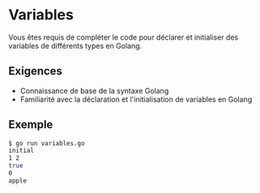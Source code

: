 # Variables

Vous êtes requis de compléter le code pour déclarer et initialiser des variables de différents types en Golang.

## Exigences

- Connaissance de base de la syntaxe Golang
- Familiarité avec la déclaration et l'initialisation de variables en Golang

## Exemple

```sh
$ go run variables.go
initial
1 2
true
0
apple
```
